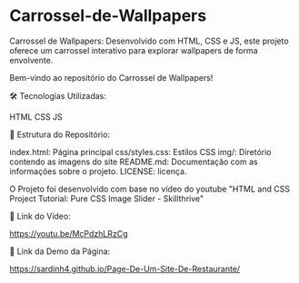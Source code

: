 # Carrossel-de-Wallpapers
Carrossel de Wallpapers: Desenvolvido com HTML, CSS e JS, este projeto oferece um carrossel interativo para explorar wallpapers de forma envolvente.

Bem-vindo ao repositório do Carrossel de Wallpapers! 

🛠️ Tecnologias Utilizadas:

HTML 
CSS
JS

📂 Estrutura do Repositório:

index.html: Página principal 
css/styles.css: Estilos CSS 
img/: Diretório contendo as imagens do site 
README.md: Documentação com as informações sobre o projeto. 
LICENSE: licença.

O Projeto foi desenvolvido com base no vídeo do youtube "HTML and CSS Project Tutorial: Pure CSS Image Slider - Skillthrive"

🔗 Link do Vídeo:

https://youtu.be/McPdzhLRzCg

🔗 Link da Demo da Página:

https://sardinh4.github.io/Page-De-Um-Site-De-Restaurante/
